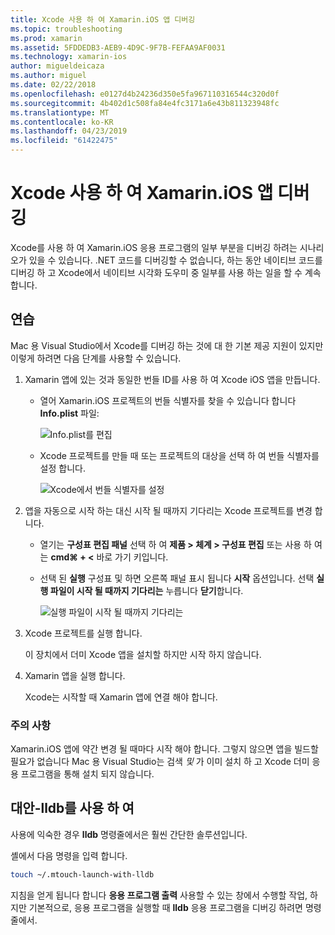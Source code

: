 ```yaml
---
title: Xcode 사용 하 여 Xamarin.iOS 앱 디버깅
ms.topic: troubleshooting
ms.prod: xamarin
ms.assetid: 5FDDEDB3-AEB9-4D9C-9F7B-FEFAA9AF0031
ms.technology: xamarin-ios
author: migueldeicaza
ms.author: miguel
ms.date: 02/22/2018
ms.openlocfilehash: e0127d4b24236d350e5fa967110316544c320d0f
ms.sourcegitcommit: 4b402d1c508fa84e4fc3171a6e43b811323948fc
ms.translationtype: MT
ms.contentlocale: ko-KR
ms.lasthandoff: 04/23/2019
ms.locfileid: "61422475"
---
```

# <a name="debugging-xamarinios-apps-with-xcode"></a>Xcode 사용 하 여 Xamarin.iOS 앱 디버깅

Xcode를 사용 하 여 Xamarin.iOS 응용 프로그램의 일부 부분을 디버깅 하려는 시나리오가 있을 수 있습니다. .NET 코드를 디버깅할 수 없습니다, 하는 동안 네이티브 코드를 디버깅 하 고 Xcode에서 네이티브 시각화 도우미 중 일부를 사용 하는 일을 할 수 계속 합니다.

## <a name="walkthrough"></a>연습

Mac 용 Visual Studio에서 Xcode를 디버깅 하는 것에 대 한 기본 제공 지원이 있지만 이렇게 하려면 다음 단계를 사용할 수 있습니다.

1. Xamarin 앱에 있는 것과 동일한 번들 ID를 사용 하 여 Xcode iOS 앱을 만듭니다.
   
    - 열어 Xamarin.iOS 프로젝트의 번들 식별자를 찾을 수 있습니다 합니다 **Info.plist** 파일:

        ![Info.plist를 편집](debugging-with-xcode-images/vsmac-infoplist.png "Info.list 편집")

    - Xcode 프로젝트를 만들 때 또는 프로젝트의 대상을 선택 하 여 번들 식별자를 설정 합니다.

        ![Xcode에서 번들 식별자를 설정](debugging-with-xcode-images/xcode-bundle.png "Xcode에서 번들 식별자 설정")

2. 앱을 자동으로 시작 하는 대신 시작 될 때까지 기다리는 Xcode 프로젝트를 변경 합니다.

    - 열기는 **구성표 편집 패널** 선택 하 여 **제품 > 체계 > 구성표 편집** 또는 사용 하 여는 **cmd⌘ + <** 바로 가기 키입니다.

    - 선택 된 **실행** 구성표 및 하면 오른쪽 패널 표시 됩니다 **시작** 옵션입니다. 선택 **실행 파일이 시작 될 때까지 기다리는** 누릅니다 **닫기**합니다.

        ![실행 파일이 시작 될 때까지 기다리는](debugging-with-xcode-images/xcode-schemes.png "실행 파일이 시작 될 때까지 대기")

3. Xcode 프로젝트를 실행 합니다.

    이 장치에서 더미 Xcode 앱을 설치할 하지만 시작 하지 않습니다.

4. Xamarin 앱을 실행 합니다.

    Xcode는 시작할 때 Xamarin 앱에 연결 해야 합니다.

### <a name="caveats"></a>주의 사항

Xamarin.iOS 앱에 약간 변경 될 때마다 시작 해야 합니다. 그렇지 않으면 앱을 빌드할 필요가 없습니다 Mac 용 Visual Studio는 검색 *및* 가 이미 설치 하 고 Xcode 더미 응용 프로그램을 통해 설치 되지 않습니다.

## <a name="alternative---using-lldb"></a>대안-lldb를 사용 하 여

사용에 익숙한 경우 **lldb** 명령줄에서은 훨씬 간단한 솔루션입니다.

셸에서 다음 명령을 입력 합니다.

```bash
touch ~/.mtouch-launch-with-lldb
```

지침을 얻게 됩니다 합니다 **응용 프로그램 출력** 사용할 수 있는 창에서 수행할 작업, 하지만 기본적으로, 응용 프로그램을 실행할 때 **lldb** 응용 프로그램을 디버깅 하려면 명령줄에서.
